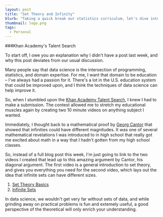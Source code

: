 ```yaml
---
layout: post
title: "Set Theory and Infinity"
blurb: "Taking a quick break our statistics curriculum, let's dive into the world of theoretical set theory. Don't worry, our previously scheduled programming will continue next week when we start tackling Bayesian Statistics."
thumbnail: logo.png
tags: 
  - Personal
---
```


###Khan Academy's Talent Search

To start off, I owe you an explanation why I didn't have a post last week, and why this post deviates from our usual discussion.

Many people say that data science is the intersection of programming, statistics, and domain expertise. For me, I want that domain to be education – I've always had a passion for it. There's a lot in the U.S. education system that could be improved upon, and I think the techniques of data science can help improve it.

So, when I stumbled upon the [Khan Academy Talent Search](https://www.khanacademy.org/talentsearch), I knew I had to make a submission. The contest allowed me to stretch my educational muscles again by creating two 10 minute videos on anything subject I wanted. 

Immediately, I thought back to a mathematical proof by [Georg Cantor](https://en.wikipedia.org/?title=Georg_Cantor) that showed that infinities could have different magnitudes. It was one of several mathematical revelations I was introduced to in high school that really got me excited about math in a way that I hadn't gotten from my high school classes.

So, instead of a full blog post this week, I'm just going to link to the two videos I created that lead up to this amazing argument by Cantor, his diagonal argument. The first video is a general introduction to set theory, and gives you everything you need for the second video, which lays out the idea that infinite sets can have different sizes.

1. [Set Theory Basics](https://www.youtube.com/watch?v=IqX0emlxVEU)
2. [Infinite Sets](https://www.youtube.com/watch?v=IQgEzF2a0_I)

In data science, we wouldn't get very far without sets of data, and while grinding away on practical problems is fun and extemely useful, a good perspective of the theoretical will only enrich your understanding.